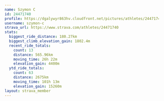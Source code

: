 ```yaml
---
name: Szymon C
id: 24471740
profile: https://dgalywyr863hv.cloudfront.net/pictures/athletes/24471740/7213253/3/large.jpg
username: szymon-c
strava_url: https://www.strava.com/athletes/24471740
stats:
  biggest_ride_distance: 180.27km
  biggest_climb_elevation_gain: 1802.4m
  recent_ride_totals:
    count: 13
    distance: 565.96km
    moving_time: 26h 22m
    elevation_gain: 4400m
  ytd_ride_totals:
    count: 63
    distance: 2675km
    moving_time: 101h 13m
    elevation_gain: 15260m
layout: strava_member
--- 
```

